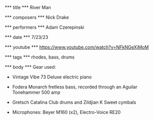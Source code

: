 *** title ***
River Man

*** composers ***
Nick Drake

*** performers ***
Adam Czerepinski

*** date ***
7/23/23

*** youtube ***
https://www.youtube.com/watch?v=NFkNGeXjMoM

*** tags ***
rhodes, bass, drums

*** body ***
Gear used:

- Vintage Vibe 73 Deluxe electric piano

- Fodera Monarch fretless bass, recorded through an Aguilar Tonehammer 500 amp

- Gretsch Catalina Club drums and Zildjian K Sweet cymbals

- Microphones: Beyer M160 (x2), Electro-Voice RE20